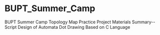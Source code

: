 # BUPT_Summer_Camp
BUPT Summer Camp Topology Map Practice Project Materials Summary--Script Design of Automata Dot Drawing Based on C Language
